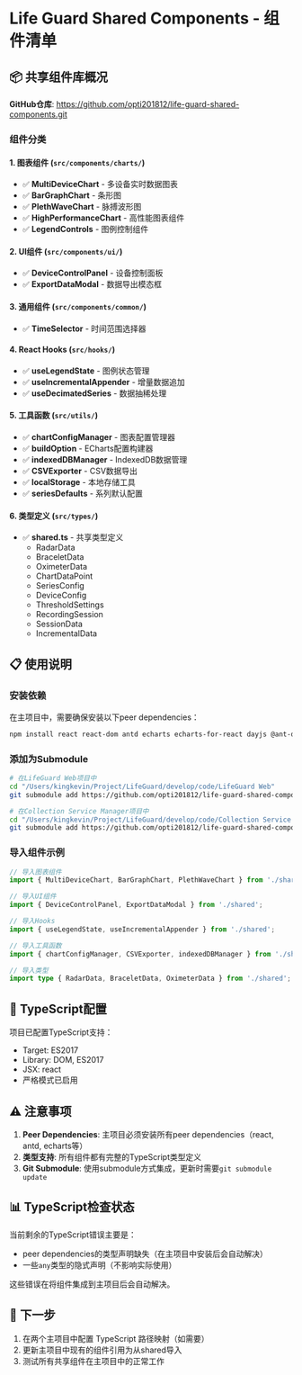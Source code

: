 # Life Guard Shared Components - 组件清单

## 📦 共享组件库概况

**GitHub仓库**: https://github.com/opti201812/life-guard-shared-components.git

### 组件分类

#### 1. 图表组件 (`src/components/charts/`)
- ✅ **MultiDeviceChart** - 多设备实时数据图表
- ✅ **BarGraphChart** - 条形图
- ✅ **PlethWaveChart** - 脉搏波形图
- ✅ **HighPerformanceChart** - 高性能图表组件
- ✅ **LegendControls** - 图例控制组件

#### 2. UI组件 (`src/components/ui/`)
- ✅ **DeviceControlPanel** - 设备控制面板
- ✅ **ExportDataModal** - 数据导出模态框

#### 3. 通用组件 (`src/components/common/`)
- ✅ **TimeSelector** - 时间范围选择器

#### 4. React Hooks (`src/hooks/`)
- ✅ **useLegendState** - 图例状态管理
- ✅ **useIncrementalAppender** - 增量数据追加
- ✅ **useDecimatedSeries** - 数据抽稀处理

#### 5. 工具函数 (`src/utils/`)
- ✅ **chartConfigManager** - 图表配置管理器
- ✅ **buildOption** - ECharts配置构建器
- ✅ **indexedDBManager** - IndexedDB数据管理
- ✅ **CSVExporter** - CSV数据导出
- ✅ **localStorage** - 本地存储工具
- ✅ **seriesDefaults** - 系列默认配置

#### 6. 类型定义 (`src/types/`)
- ✅ **shared.ts** - 共享类型定义
  - RadarData
  - BraceletData
  - OximeterData
  - ChartDataPoint
  - SeriesConfig
  - DeviceConfig
  - ThresholdSettings
  - RecordingSession
  - SessionData
  - IncrementalData

## 📋 使用说明

### 安装依赖

在主项目中，需要确保安装以下peer dependencies：

```bash
npm install react react-dom antd echarts echarts-for-react dayjs @ant-design/icons
```

### 添加为Submodule

```bash
# 在LifeGuard Web项目中
cd "/Users/kingkevin/Project/LifeGuard/develop/code/LifeGuard Web"
git submodule add https://github.com/opti201812/life-guard-shared-components.git src/shared

# 在Collection Service Manager项目中
cd "/Users/kingkevin/Project/LifeGuard/develop/code/Collection Service Manager/react-app"
git submodule add https://github.com/opti201812/life-guard-shared-components.git src/shared
```

### 导入组件示例

```typescript
// 导入图表组件
import { MultiDeviceChart, BarGraphChart, PlethWaveChart } from './shared';

// 导入UI组件
import { DeviceControlPanel, ExportDataModal } from './shared';

// 导入Hooks
import { useLegendState, useIncrementalAppender } from './shared';

// 导入工具函数
import { chartConfigManager, CSVExporter, indexedDBManager } from './shared';

// 导入类型
import type { RadarData, BraceletData, OximeterData } from './shared';
```

## 🔧 TypeScript配置

项目已配置TypeScript支持：
- Target: ES2017
- Library: DOM, ES2017
- JSX: react
- 严格模式已启用

## ⚠️ 注意事项

1. **Peer Dependencies**: 主项目必须安装所有peer dependencies（react, antd, echarts等）
2. **类型支持**: 所有组件都有完整的TypeScript类型定义
3. **Git Submodule**: 使用submodule方式集成，更新时需要`git submodule update`

## 📊 TypeScript检查状态

当前剩余的TypeScript错误主要是：
- peer dependencies的类型声明缺失（在主项目中安装后会自动解决）
- 一些`any`类型的隐式声明（不影响实际使用）

这些错误在将组件集成到主项目后会自动解决。

## 🚀 下一步

1. 在两个主项目中配置 TypeScript 路径映射（如需要）
2. 更新主项目中现有的组件引用为从shared导入
3. 测试所有共享组件在主项目中的正常工作

